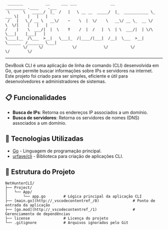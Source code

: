 ```
 _______          __     ___ ___               __                _________ .____    .___ 
 \      \   _____/  |_  /   |   \ __ __  _____/  |_  ___________ \_   ___ \|    |   |   |
 /   |   \_/ __ \   __\/    ~    \  |  \/    \   __\/ __ \_  __ \/    \  \/|    |   |   |
/    |    \  ___/|  |  \    Y    /  |  /   |  \  | \  ___/|  | \/\     \___|    |___|   |
\____|__  /\___  >__|   \___|_  /|____/|___|  /__|  \___  >__|    \______  /_______ \___|
        \/     \/             \/            \/          \/               \/        \/    
```
---

DevBook CLI é uma aplicação de linha de comando (CLI) desenvolvida em Go, que permite buscar informações sobre IPs e servidores na internet. Este projeto foi criado para ser simples, eficiente e útil para desenvolvedores e administradores de sistemas.

## 📋 Funcionalidades

- **Busca de IPs**: Retorna os endereços IP associados a um domínio.
- **Busca de servidores**: Retorna os servidores de nomes (DNS) associados a um domínio.

## 🚀 Tecnologias Utilizadas

- [Go](https://golang.org/) - Linguagem de programação principal.
- [urfave/cli](https://github.com/urfave/cli) - Biblioteca para criação de aplicações CLI.

## 📂 Estrutura do Projeto

```plaintext
NetHunterCLI/
├── Project/
│   └── App/
│       └── app.go        # Lógica principal da aplicação CLI
├── [main.go](http://_vscodecontentref_/0)               # Ponto de entrada da aplicação
├── [go.mod](http://_vscodecontentref_/1)                # Gerenciamento de dependências
├── license               # Licença do projeto
└── .gitignore            # Arquivos ignorados pelo Git
